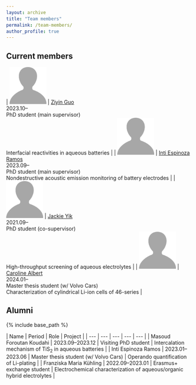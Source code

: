 ```yaml
---
layout: archive
title: "Team members"
permalink: /team-members/
author_profile: true
---
```



## Current members

<style>
td, th {
   border: none!important;
}
</style>

| <img src="/images/profile1.png" alt="Ziyin" style="height: 100px; width:100px;"/> | [Ziyin Guo](https://www.katalog.uu.se/profile/?id=N23-1204) <br/> 2023.10– <br/>  PhD student (main supervisor) <br/> Interfacial reactivities in aqueous batteries |
| <img src="/images/profile1.png" alt="Inti" style="height: 100px; width:100px;"/> | [Inti Espinoza Ramos](https://www.katalog.uu.se/profile/?id=N22-763) <br/> 2023.09– <br/> PhD student (main supervisor) <br/> Nondestructive acoustic emission monitoring of battery electrodes |
| <img src="/images/profile1.png" alt="Jackie" style="height: 100px; width:100px;"/> | [Jackie Yik](https://www.katalog.uu.se/profile/?id=N21-1121) <br/> 2021.09– <br/>  PhD student (co-supervisor) <br/> High-throughput screening of aqueous electrolytes |
| <img src="/images/profile1.png" alt="Caroline" style="height: 100px; width:100px;"/> | [Caroline Albert](https://www.katalog.uu.se/profile/?id=N22-2331) <br/> 2024.01– <br/>  Master thesis student (w/ Volvo Cars) <br/> Characterization of cylindrical Li-ion cells of 46-series |


## Alumni
{% include base_path %}

<style>
td, th {
   border: none!important;
}
</style>

| Name | Period | Role | Project |
| --- | --- | --- | --- | --- |
| Masoud Foroutan Koudahi  | 2023.09–2023.12 | Visiting PhD student | Intercalation mechanism of TiS<sub>2</sub> in aqueous batteries |
| Inti Espinoza Ramos | 2023.01–2023.06 | Master thesis student (w/ Volvo Cars) | Operando quantification of Li-plating |
| Franziska Maria Kühling | 2022.09–2023.01 | Erasmus+ exchange student | Electrochemical characterization of aqueous/organic hybrid electrolytes |

<!--
{% for post in site.team-members reversed %}
  {% include archive-single.html %}
{% endfor %}
-->
